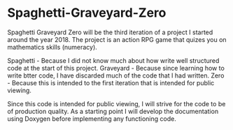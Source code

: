 # Spaghetti-Graveyard-Zero

Spaghetti Graveyard Zero will be the third iteration of a project I started around the year 2018.
The project is an action RPG game that quizes you on mathematics skills (numeracy).

Spaghetti - Because I did not know much about how write well structured code at the start of this project.
Graveyard - Because since learning how to write btter code, I have discarded much of the code that I had written.
Zero      - Because this is intended to the first iteration that is intended for public viewing.


Since this code is intended for public viewing, I will strive for the code to be of production quality.
As a starting point I will develop the documentation using Doxygen before implementing any functioning code.
